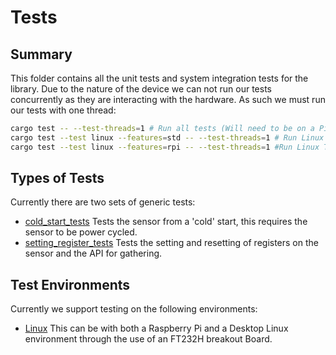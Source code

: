 # Tests

## Summary

This folder contains all the unit tests and system integration tests for the library.
Due to the nature of the device we can not run our tests concurrently as they are
interacting with the hardware. As such we must run our tests with one thread:

```bash
cargo test -- --test-threads=1 # Run all tests (Will need to be on a Pi with MCUs and others plugged in)
cargo test --test linux --features=std -- --test-threads=1 # Run Linux Tests using FTD232
cargo test --test linux --features=rpi -- --test-threads=1 #Run Linux Tests using Raspberry Pi I2C
```

## Types of Tests

Currently there are two sets of generic tests:

- [cold_start_tests](./generic_cold_start_tests.rs) Tests the sensor from a 'cold' start,
this requires the sensor to be power cycled.
- [setting_register_tests](./generic_setting_registers_tests.rs) Tests the setting and
resetting of registers on the sensor and the API for gathering.

## Test Environments

Currently we support testing on the following environments:

- [Linux](./linux/) This can be with both a Raspberry Pi and a Desktop Linux environment through the use of an FT232H breakout Board.
